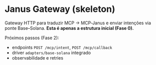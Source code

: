 # Janus Gateway (skeleton)

Gateway HTTP para traduzir MCP → MCP‑Janus e enviar intenções via ponte Base–Solana.
**Esta é apenas a estrutura inicial (Fase 0).**

Próximos passos (Fase 2):
- endpoints `POST /mcp/intent`, `POST /mcp/callback`
- driver `adapters/base-solana` integrado
- observabilidade e retries
